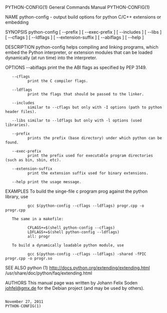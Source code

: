 PYTHON-CONFIG(1)                                                                        General Commands Manual                                                                       PYTHON-CONFIG(1)

NAME
       python-config - output build options for python C/C++ extensions or embedding

SYNOPSIS
       python-config [ --prefix ] [ --exec-prefix ] [ --includes ] [ --libs ] [ --cflags ] [ --ldflags ] [ --extension-suffix ] [ --abiflags ] [ --help ]

DESCRIPTION
       python-config helps compiling and linking programs, which embed the Python interpreter, or extension modules that can be loaded dynamically (at run time) into the interpreter.

OPTIONS
       --abiflags
              print the the ABI flags as specified by PEP 3149.

       --cflags
              print the C compiler flags.

       --ldflags
              print the flags that should be passed to the linker.

       --includes
              similar to --cflags but only with -I options (path to python header files).

       --libs similar to --ldflags but only with -l options (used libraries).

       --prefix
              prints the prefix (base directory) under which python can be found.

       --exec-prefix
              print the prefix used for executable program directories (such as bin, sbin, etc).

       --extension-suffix
              print the extension suffix used for binary extensions.

       --help print the usage message.

EXAMPLES
       To build the singe-file c program prog against the python library, use

              gcc $(python-config --cflags --ldflags) progr.cpp -o progr.cpp

       The same in a makefile:

              CFLAGS+=$(shell python-config --cflags)
              LDFLAGS+=$(shell python-config --ldflags)
              all: progr

       To build a dynamically loadable python module, use

              gcc $(python-config --cflags --ldflags) -shared -fPIC progr.cpp -o progr.so

SEE ALSO
       python (1)
       http://docs.python.org/extending/extending.html
       /usr/share/doc/python/faq/extending.html

AUTHORS
       This manual page was written by Johann Felix Soden <johfel@gmx.de> for the Debian project (and may be used by others).

                                                                                           November 27, 2011                                                                          PYTHON-CONFIG(1)
